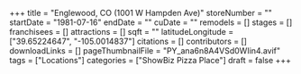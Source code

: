 +++
title = "Englewood, CO (1001 W Hampden Ave)"
storeNumber = ""
startDate = "1981-07-16"
endDate = ""
cuDate = ""
remodels = []
stages = []
franchisees = []
attractions = []
sqft = ""
latitudeLongitude = ["39.65224647", "-105.0014837"]
citations = []
contributors = []
downloadLinks = []
pageThumbnailFile = "PY_ana6n8A4VSd0WIin4.avif"
tags = ["Locations"]
categories = ["ShowBiz Pizza Place"]
draft = false
+++
